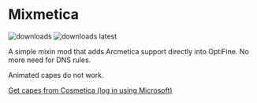 # Mixmetica

<a href="https://github.com/MicrocontrollersDev/Mixmetica/releases" target="_blank"></a>
<img alt="downloads" src="https://img.shields.io/github/downloads/MicrocontrollersDev/Mixmetica/total?color=F5C400&style=for-the-badge" /> <img alt="downloads latest" src="https://img.shields.io/github/downloads-pre/MicrocontrollersDev/Mixmetica/latest/total?color=F5C400&style=for-the-badge" />

A simple mixin mod that adds Arcmetica support directly into OptiFine. No more need for DNS rules.

Animated capes do not work.

[Get capes from Cosmetica (log in using Microsoft)](https://login.cosmetica.cc)
